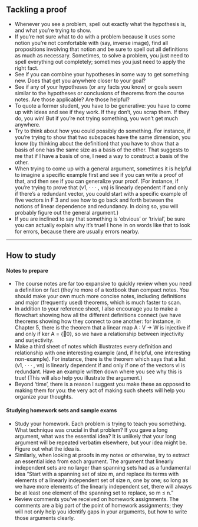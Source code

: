 ## Tackling a proof

- Whenever you see a problem, spell out exactly what the hypothesis is, and what you’re trying to show. 
- If you’re not sure what to do with a problem because it uses some notion you’re not comfortable with (say, inverse image), find all propositions involving that notion and be sure to spell out all definitions as much as necessary. Sometimes, to solve a problem, you just need to spell everything out completely; sometimes you just need to apply the right fact. 
- See if you can combine your hypotheses in some way to get something new. Does that get you anywhere closer to your goal? 
- See if any of your hypotheses (or any facts you know) or goals seem similar to the hypotheses or conclusions of theorems from the course notes. Are those applicable? Are those helpful? 
- To quote a former student, you have to be generative: you have to come up with ideas and see if they work. If they don’t, you scrap them. If they do, you win! But if you’re not trying something, you won’t get much anywhere. 
- Try to think about how you could possibly do something. For instance, if you’re trying to show that two subspaces have the same dimension, you know (by thinking about the definition) that you have to show that a basis of one has the same size as a basis of the other. That suggests to me that if I have a basis of one, I need a way to construct a basis of the other. 
- When trying to come up with a general argument, sometimes it is helpful to imagine a specific example first and see if you can write a proof of that, and then see if you can generalize your proof. (For instance, if you’re trying to prove that (v1, · · · , vn) is linearly dependent if and only if there’s a redundant vector, you could start with a specific example of five vectors in F 3 and see how to go back and forth between the notions of linear dependence and redundancy. In doing so, you will probably figure out the general argument.)
- If you are inclined to say that something is ‘obvious’ or ‘trivial’, be sure you can actually explain why it’s true! I hone in on words like that to look for errors, because there are usually errors nearby.

---

## How to study
#### Notes to prepare
- The course notes are far too expansive to quickly review when you need a definition or fact (they’re more of a textbook than compact notes. You should make your own much more concise notes, including definitions and major (frequently used) theorems, which is much faster to scan.
- In addition to your reference sheet, I also encourage you to make a flowchart showing how all the different definitions connect (we have theorems showing how they connect to one another: for instance, in Chapter 5, there is the theorem that a linear map A : V → W is injective if and only if ker A = {⃗0}, so we have a relationship between injectivity and surjectivity. 
- Make a third sheet of notes which illustrates every definition and relationship with one interesting example (and, if helpful, one interesting non-example). For instance, there is the theorem which says that a list (v1, · · · , vn) is linearly dependent if and only if one of the vectors vi is redundant. Have an example written down where you see why this is true! (This will also help you illustrate the argument.) 
- Beyond ‘time’, there is a reason I suggest you make these as opposed to making them for you: the very act of making such sheets will help you organize your thoughts.

#### Studying homework sets and sample exams
- Study your homework. Each problem is trying to teach you something. What technique was crucial in that problem? If you gave a long argument, what was the essential idea? It is unlikely that your long argument will be repeated verbatim elsewhere, but your idea might be. Figure out what the idea is. 
- Similarly, when looking at proofs in my notes or otherwise, try to extract an essential idea from each argument. The argument that linearly independent sets are no larger than spanning sets had as a fundamental idea “Start with a spanning set of size m, and replace its terms with elements of a linearly independent set of size n, one by one; so long as we have more elements of the linearly independent set, there will always be at least one element of the spanning set to replace, so m ≤ n.” 
- Review comments you’ve received on homework assignments. The comments are a big part of the point of homework assignments; they will not only help you identify gaps in your arguments, but how to write those arguments clearly.